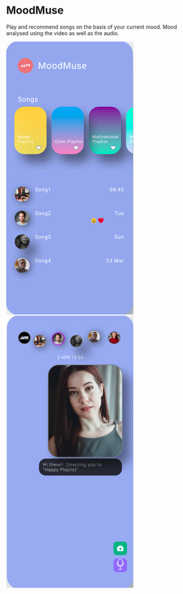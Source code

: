# MoodMuse
Play and recommend songs on the basis of your current mood.
Mood analysed using the video as well as the audio.

![alt text](https://github.com/sreshu/MoodMuse/blob/main/AppView_2.png)
![alt text](https://github.com/sreshu/MoodMuse/blob/main/AppView_1.png)


